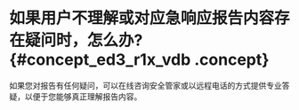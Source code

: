 # 如果用户不理解或对应急响应报告内容存在疑问时，怎么办? {#concept_ed3_r1x_vdb .concept}

如果您对报告有任何疑问，可以在线咨询安全管家或以远程电话的方式提供专业答疑，以便于您能够真正理解报告内容。

